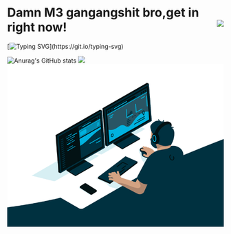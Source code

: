 # Damn M3 gangangshit bro,get in right now!<img align="right" src="https://count.getloli.com/get/@:Minori-ty?theme=rule34">

[![Typing SVG](https://readme-typing-svg.demolab.com/?lines=Personal+Introduction;Welcome+to+my+kingdom+:D!)](https://git.io/typing-svg)

![Anurag's GitHub stats](https://github-readme-stats.vercel.app/api?username=WORRISON520343&show_icons=true&theme=tokyonight)<img align="right" alt="GIF" src="./images/code.gif" width="520" height="70%" />
 ![](https://github-readme-stats.vercel.app/api/top-langs/?username=WORRISON520343&layout=compact&langs_count=6)

